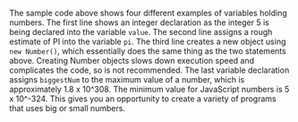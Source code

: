 The sample code above shows four different examples of variables holding numbers. The first line shows an integer declaration as the integer 5 is being declared into the variable `value`. The second line assigns a rough estimate of PI into the variable `pi`. The third line creates a new object using `new Number()`, which essentially does the same thing as the two statements above. Creating Number objects slows down execution speed and complicates the code, so is not recommended. The last variable declaration assigns `biggestNum` to the maximum value of a number, which is approximately 1.8 x 10^308. The minimum value for JavaScript numbers is 5 x 10^-324. This gives you an opportunity to create a variety of programs that uses big or small numbers. 